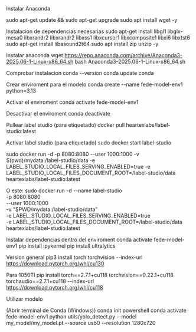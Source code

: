Instalar Anaconda

sudo apt-get update && sudo apt-get upgrade
sudo apt install wget -y

Instalacion de dependencias necesarias
sudo apt-get install libgl1 libglx-mesa0 libxrandr2 libxrandr2 libxss1 libxcursor1 libxcomposite1 libxi6 libxtst6
sudo apt-get install libasound2t64
sudo apt install zip unzip -y

Instalar anaconda
wget https://repo.anaconda.com/archive/Anaconda3-2025.06-1-Linux-x86_64.sh
bash Anaconda3-2025.06-1-Linux-x86_64.sh

Comprobar instalacion
conda --version
conda update conda


Crear enviroment para el modelo
conda create --name fede-model-env1 python=3.13



Activar el enviroment
conda activate fede-model-env1

Desactivar el enviroment
conda deactivate




Pullear label studio (para etiquetado)
docker pull heartexlabs/label-studio:latest

Activar label studio (para etiquetado)
sudo docker start label-studio

sudo docker run -d -p 8080:8080 --user 1000:1000 -v $(pwd)/mydata:/label-studio/data -e LABEL_STUDIO_LOCAL_FILES_SERVING_ENABLED=true -e LABEL_STUDIO_LOCAL_FILES_DOCUMENT_ROOT=/label-studio/data heartexlabs/label-studio:latest

O este:
sudo docker run -d --name label-studio \
  -p 8080:8080 \
  --user 1000:1000 \
  -v "$PWD/mydata:/label-studio/data" \
  -e LABEL_STUDIO_LOCAL_FILES_SERVING_ENABLED=true \
  -e LABEL_STUDIO_LOCAL_FILES_DOCUMENT_ROOT=/label-studio/data \
  heartexlabs/label-studio:latest



Instalar dependencias dentro del enviroment
conda activate fede-model-env1
pip install ipykernel
pip install ultralytics


Version general
pip3 install torch torchvision --index-url https://download.pytorch.org/whl/cu130

Para 1050TI
pip install torch==2.7.1+cu118 torchvision==0.22.1+cu118 torchaudio==2.7.1+cu118 --index-url https://download.pytorch.org/whl/cu118


Utilizar modelo 

(Abrir terminal de Conda (Windows))
conda init powershell
conda activate fede-model-env1
python utils/yolo_detect.py --model my_model/my_model.pt --source usb0 --resolution 1280x720